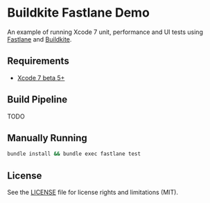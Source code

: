 # Buildkite Fastlane Demo

An example of running Xcode 7 unit, performance and UI tests using [Fastlane](https://fastlane.tools) and [Buildkite](https://buildkite.com/).

## Requirements

* [Xcode 7 beta 5+](https://developer.apple.com/xcode/downloads/)

## Build Pipeline

TODO

## Manually Running

```bash
bundle install && bundle exec fastlane test
```

## License

See the [LICENSE](LICENSE.md) file for license rights and limitations (MIT).
